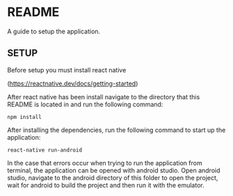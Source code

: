 # README

A guide to setup the application.

## SETUP

Before setup you must install react native 

(https://reactnative.dev/docs/getting-started)

After react native has been install navigate to the directory that this README is located in and run the following command:

	npm install

After installing the dependencies, run the following command to start up the application:

	react-native run-android

In the case that errors occur when trying to run the application from terminal, the application can be opened with android studio. Open android studio, navigate to the android directory of this folder to open the project, wait for android to build the project and then run it with the emulator.